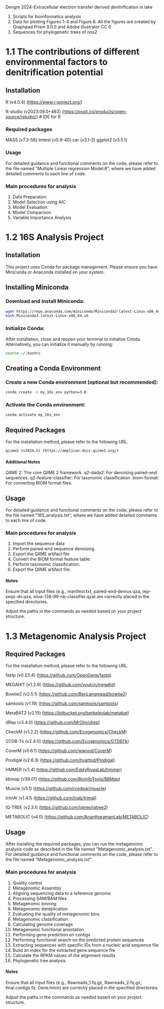 Dengm 2024-Extracellular electron transfer derived denitrification in lake
1. Scripts for bioinformatics analysis
2. Data for plotting Figures 1-4 and Figure 6. All the figures are created by Graphpad Prism 9.0.0 and Adobe illustrator CC 6
3. Sequences for phylogenetic trees of nosZ

# 1.1 The contributions of different environmental factors to denitrification potential

## Installation

R        (v4.0.4) (https://www.r-project.org/) 

R-studio (v2023.09.0+463)   (https://posit.co/products/open-source/rstudio/) # IDE for R

### Required packages
MASS     (v7.3-56) 
lmtest   (v0.9-40)
car      (v3.1-3)
ggplot2  (v3.5.1)

### Usage
For detailed guidance and functional comments on the code, please refer to the file named "Multiple Linear regression Model.R", where we have added detailed comments to each line of code.

### Main procedures for analysis
1. Data Preparation
2. Model Selection using AIC
3. Model Evaluation
4. Model Comparison
5. Variable Importance Analysis


# 1.2 16S Analysis Project

## Installation

This project uses Conda for package management. 
Please ensure you have Miniconda or Anaconda installed on your system.

## Installing Miniconda

### Download and install Miniconda:
```bash
wget https://repo.anaconda.com/miniconda/Miniconda3-latest-Linux-x86_64.sh
bash Miniconda3-latest-Linux-x86_64.sh
```

### Initialize Conda:
After installation, close and reopen your terminal to initialize Conda.
Alternatively, you can initialize it manually by running:
```bash
source ~/.bashrc
```

## Creating a Conda Environment
### Create a new Conda environment (optional but recommended):
```bash
conda create -n my_16s_env python=3.8
```

### Activate the Conda environment:
```bash
conda activate my_16s_env
```

## Required Packages
For the installation method, please refer to the following URL.
```bash
qiime2 (v2024.5) (https://amplicon-docs.qiime2.org/)
```

#### Additional Notes
 QIIME 2: The core QIIME 2 framework.
 q2-dada2: For denoising paired-end sequences.
 q2-feature-classifier: For taxonomic classification.
 biom-format: For converting BIOM format files.

## Usage
For detailed guidance and functional comments on the code, please refer to the file named "16S_analysis.txt", where we have added detailed comments to each line of code.

### Main procedures for analysis
 1. Import the sequence data
 2. Perform paired-end sequence denoising
 3. Export the QIIME artifact file
 4. Convert the BIOM format feature table:
 5. Perform taxonomic classification:
 6. Export the QIIME artifact file:

#### Notes 
Ensure that all input files (e.g., manifest.txt, paired-end-demux.qza, rep-seqs-dn.qza, silva-138-99-nb-classifier.qza) are correctly placed in the specified directories.

Adjust the paths in the commands as needed based on your project structure. 


# 1.3 Metagenomic Analysis Project

## Required Packages
For the installation method, please refer to the following URL.

fastp (v0.23.4) (https://github.com/OpenGene/fastp)

MEGAHIT (v1.2.9) (https://github.com/voutcn/megahit)

Bowtie2 (v2.5.1) (https://github.com/BenLangmead/bowtie2)

samtools (v1.19) (https://github.com/samtools/samtools)

MetaBAT2 (v2.15) (https://bitbucket.org/berkeleylab/metabat)

dRep (v3.4.0) (https://github.com/MrOlm/drep)

CheckM (v1.2.2) (https://github.com/Ecogenomics/CheckM)

GTDB-Tk (v2.4.0) (https://github.com/Ecogenomics/GTDBTk)

CoverM (v0.6.1) (https://github.com/wwood/CoverM)

Prodigal (v2.6.3) (https://github.com/hyattpd/Prodigal)

HMMER (v3.4) (https://github.com/EddyRivasLab/hmmer)

bbmap (v39.01) (https://github.com/BioInfoTools/BBMap)

Muscle (v5.1) (https://github.com/rcedgar/muscle)

trimAl (v1.4.1) (https://github.com/inab/trimal)

IQ-TREE (v2.3.1) (https://github.com/iqtree/iqtree2)

METABOLIC (v4.0) (https://github.com/AnantharamanLab/METABOLIC) 


## Usage
After installing the required packages, you can run the metagenomic analysis code as described in the file named "Metagenomic_analysis.txt". For detailed guidance and functional comments on the code, please refer to the file named "Metagenomic_analysis.txt".

### Main procedures for analysis
 1. Quality control
 2. Metagenomic Assembly
 3. Aligning sequencing data to a reference genome
 4. Processing SAM/BAM files
 5. Metagenomic binning
 6. Metagenomic dereplication
 7. Evaluating the quality of metagenomic bins
 8. Metagenomic classification
 9. Calculating genome coverage
 10. Metagenomic functional annotation
 11. Performing gene prediction on contigs
 12. Performing functional search on the predicted protein sequences
 13. Extracting sequences with specific IDs from a nucleic acid sequence file
 14. Build an index for the extracted gene sequence file
 15. Calculate the RPKM values of the alignment results
 16. Phylogenetic tree analysis

#### Notes
 Ensure that all input files (e.g., Rawreads_1.fq.gz, Rawreads_2.fq.gz, final.contigs.fa, Gene.hmm) are correctly placed in the specified directories. 

 Adjust the paths in the commands as needed based on your project structure. 

